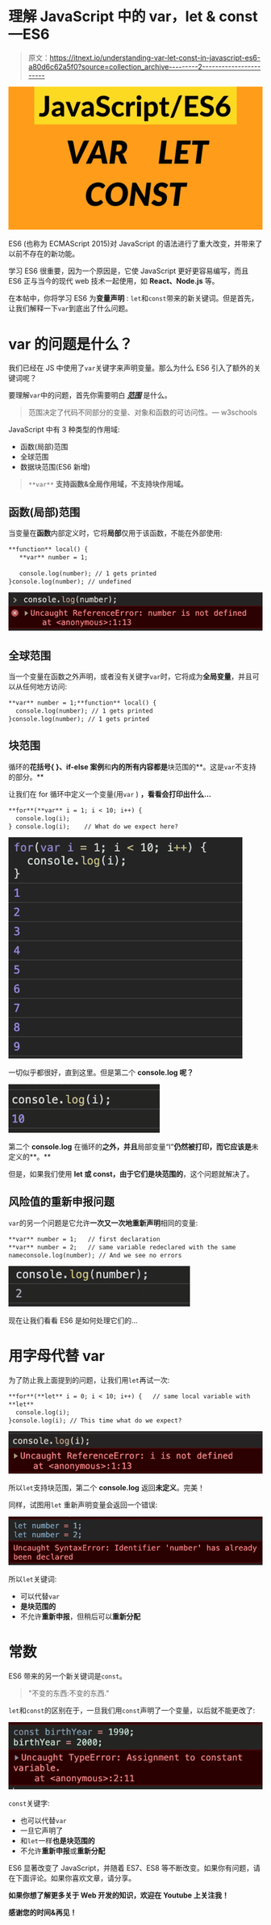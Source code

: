 # 理解 JavaScript 中的 var，let & const—ES6

> 原文：<https://itnext.io/understanding-var-let-const-in-javascript-es6-a80d6c62a5f0?source=collection_archive---------2----------------------->

![](img/ae7682846bb5cbf84db71a1df87d54bc.png)

ES6 (也称为 ECMAScript 2015)对 JavaScript 的语法进行了重大改变，并带来了以前不存在的新功能。

学习 ES6 很重要，因为一个原因是，它使 JavaScript 更好更容易编写，而且 ES6 正与当今的现代 web 技术一起使用，如 **React、Node.js** 等。

在本帖中，你将学习 ES6 为**变量声明** : `let`和`const`带来的新关键词。但是首先，让我们解释一下`var`到底出了什么问题。

# var 的问题是什么？

我们已经在 JS 中使用了`var`关键字来声明变量。那么为什么 ES6 引入了额外的关键词呢？

要理解`var`中的问题，首先你需要明白 [***范围***](https://www.w3schools.com/js/js_scope.asp) 是什么。

> 范围决定了代码不同部分的变量、对象和函数的可访问性。— w3schools

JavaScript 中有 3 种类型的作用域:

*   函数(局部)范围
*   全球范围
*   数据块范围(ES6 新增)

> `**var**` **支持函数&全局作用域，不支持块作用域。**

## 函数(局部)范围

当变量在**函数**内部定义时，它将**局部**仅用于该函数，不能在外部使用:

```
**function** local() {
   **var** number = 1;

   console.log(number); // 1 gets printed
}console.log(number); // undefined
```

![](img/6447ea8e337a88b154d2d53ae6b6686e.png)

## 全球范围

当一个变量在函数之外声明，或者没有关键字`var`时，它将成为**全局变量**，并且可以从任何地方访问:

```
**var** number = 1;**function** local() {
  console.log(number); // 1 gets printed
}console.log(number); // 1 gets printed
```

## 块范围

循环的**花括号{ }、if-else 案例**和**内的所有内容都是**块范围的**。这是`var`不支持的部分。**

让我们在 for 循环中定义一个变量(用`var` ) **，看看会打印出什么…**

```
**for**(**var** i = 1; i < 10; i++) {
  console.log(i);
} console.log(i);    // What do we expect here?
```

![](img/94dff17c850c5c22a6ccf20164b995da.png)

一切似乎都很好，直到这里。但是第二个 **console.log 呢？**

![](img/5288ab7496af15d5d2a67804460fc64c.png)

第二个 **console.log** 在循环的**之外，并且**局部变量“I”**仍然被打印，而它应该是**未定义的**。**

但是，如果我们使用 **let 或 const，由于它们是块范围的**，这个问题就解决了。

## 风险值的重新申报问题

`var`的另一个问题是它允许**一次又一次地重新声明**相同的变量:

```
**var** number = 1;   // first declaration
**var** number = 2;   // same variable redeclared with the same nameconsole.log(number); // And we see no errors
```

![](img/19a239e31e0d4ffa3246f4236ed199d8.png)

现在让我们看看 ES6 是如何处理它们的…

# 用字母代替 var

为了防止我上面提到的问题，让我们用`let`再试一次:

```
**for**(**let** i = 0; i < 10; i++) {   // same local variable with **let** 
  console.log(i);
}console.log(i); // This time what do we expect?
```

![](img/4186f6946b2ebfa447f41ae6810c7e63.png)

所以`let`支持块范围，第二个 **console.log** 返回**未定义**。完美！

同样，试图用`let` 重新声明变量会返回一个错误:

![](img/009e89ccccc867690d6d6e4b2bb2b5b5.png)

所以`let`关键词:

*   可以代替`var`
*   **是块范围的**
*   不允许**重新申报**，但稍后可以**重新分配**

# 常数

ES6 带来的另一个新关键词是`const`。

> "不变的东西:不变的东西."

`let`和`const`的区别在于，一旦我们用`const`声明了一个变量，以后就不能更改了:

![](img/da0acf0f2cf89466a51fae44c46387c8.png)

`const`关键字:

*   也可以代替`var`
*   一旦它声明了
*   和`let`一样**也是块范围的**
*   不允许**重新申报**或**重新分配**

ES6 显著改变了 JavaScript，并随着 ES7、ES8 等不断改变。如果你有问题，请在下面评论。如果你喜欢文章，请分享。

**如果你想了解更多关于 Web 开发的知识，欢迎在 Youtube 上关注我**[](https://www.youtube.com/channel/UC1EgYPCvKCXFn8HlpoJwY3Q)****！****

**感谢您的时间&再见！**